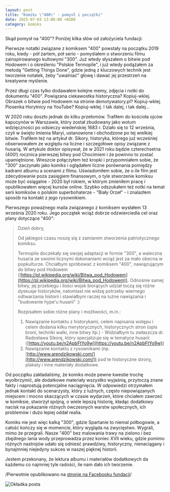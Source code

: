 ```yaml
---
layout: post
title: "Komiks \"400\" - pomysł i początki"
date: 2025-07-03 13:00:00 +0200
category: komiks
---
```


Skąd pomysł na "400"? Poniżej kilka słów od założyciela fundacji:

Pierwsze notatki związane z komiksem "400" powstały na początku 2019 roku, kiedy - pół żartem, pół serio - pomyślałem o
stworzeniu filmu zainspirowanego kultowymi "300". Już wtedy słyszałem o bitwie pod Hodowem i o określeniu "Polskie
Termopile", i już wtedy podążałem za metodą "Getting Things Done", gdzie jedną z kluczowych technik jest tworzenie
notatek, żeby "uwalniać" głowę i dawać jej przestrzeń na kreatywne myślenie.

Przez długi czas tylko dodawałem kolejne memy, zdjęcia i notki do dokumentu "400". Powiązana ciekawostka historyczna?
Kopiuj-wklej. Obrazek o bitwie pod Hodowem na stronie demotywatory.pl? Kopiuj-wklej. Piosenka Horytnicy na YouTube?
Kopiuj-wklej. I tak dalej, i tak dalej…

W 2020 roku doszło jednak do kilku przełomów. Trafiłem do kościoła ojców kapucynów w Warszawie, który został zbudowany
jako wotum wdzięczności po odsieczy wiedeńskiej 1683 r. Działo się to 12 września, czyli w święto Imienia Maryi,
ustanowione i obchodzone po tej wielkiej bitwie. Trafiłem też na artykuł dr. Sikory, historyka, którego już wcześniej
obserwowałem ze względu na liczne i szczegółowe opisy związane z husarią. W artykule doktor opisywał, że w 2021 roku
będzie czterechsetna (400!) rocznica pierwszej bitwy pod Chocimiem i że powinno to zostać upamiętnione. Wreszcie
połączyłem też kropki i przypomniałem sobie, że "300" zaczynało jako komiks i oglądałem liczne porównania pomiędzy
kadrami albumu a scenami z filmu. Uświadomiłem sobie, że o ile film jest zdecydowanie poza zasięgiem finansowym, o tyle
stworzenie komiksu może być osiągalne - 2020 był rokiem, w którym zmieniłem pracę i opublikowałem więcej kursów online.
Szybko odszukałem też notki na temat serii komiksów o polskim superbohaterze - "Biały Orzeł" - i znalazłem sposób na
kontakt z jego rysownikiem.

Pierwszego poważnego maila związanego z komiksem wysłałem 13 września 2020 roku. Jego początek wciąż dobrze
odzwierciedla cel oraz plany dotyczące "400":

> Dzień dobry,
>
> Od jakiegoś czasu noszę się z zamiarem stworzenia patriotycznego komiksu.
>
> Termopile doczekały się swojej adaptacji w formie "300", a waleczna husaria ze swoimi licznymi dokonaniami wciąż jest
> za mało obecna w popkulturze. Chciałbym spróbować z komiksem "400", nawiązującym do bitwy pod
> Hodowem ([https://pl.wikipedia.org/wiki/Bitwa_pod_Hodowem](https://pl.wikipedia.org/wiki/Bitwa_pod_Hodowem)).
> Odnośnie samej bitwy, jej przebiegu i ilości wojsk biorących udział toczą się różne dyskusje historyków, natomiast
> nie widzę potrzeby wiernego odtwarzania historii i stawiałbym raczej na luźne nawiązania i "budowanie hype'u
> husarii" :)
>
> Rozpisałem sobie różne plany i możliwości, m.in.:
> 1. Nawiązanie kontaktu z historykami, celem napisania wstępu i celem dodania kilku merytorycznych, historycznych
     stron (opis broni, techniki walki, inne bitwy itp.)
     - Widziałbym tu zwłaszcza dr. Radosława Sikorę, który specjalizuje się w tematyce
     husarii ([https://youtu.be/n2ApbFtYo9w](https://youtu.be/n2ApbFtYo9w))
> 2. Nawiązanie kontaktu z rysownikami (np. [http://www.arendzikowski.com/](http://www.arendzikowski.com/)) pod te
     historyczne strony, plakaty i inne materiały dodatkowe.

Od początku zakładaliśmy, że komiks może pewne kwestie trochę wyolbrzymić, ale dodatkowe materiały wszystko wyjaśnią,
przytoczą znane fakty i naprostują potencjalne naciągnięcia. W odpowiedzi otrzymałem jednak kontakt do scenarzysty,
który z luźnych, często niepowiązanych miejscem i mocno skaczących w czasie wydarzeń, które chciałem zawrzeć w komiksie,
stworzył spójną, o wiele lepszą historię, kładąc dodatkowy nacisk na pokazanie różnych ówczesnych warstw społecznych,
ich problemów i dużo lepiej oddał realia.

Komiks nie jest więc kalką "300", gdzie Spartanie to niemal półbogowie, a całość kończy się w momencie, który wygląda na
zwycięstwo. Wygrali, mimo że przegrali. Nasze "400" bez malowania trawy na zielono i bez zbędnego lania wody
przeprowadza przez koniec XVII wieku, gdzie pomimo różnych nastrojów udało się odnieść prawdziwy, historyczny,
nienaciągany i bynajmniej niejedyny sukces w naszej pięknej historii.

Jestem przekonany, że lektura albumu i materiałów dodatkowych da każdemu co najmniej tyle radości, ile nam dało ich
tworzenie.

/Pierwotnie opublikowano
na [stronie na Facebooku fundacji](https://www.facebook.com/polskietermopile/posts/pfbid0sqBDRswBuXdF2nhxf8xcfQLkiN4aYk139Maz4C1itdVQy4cyhDvJnopz6HyFnqkql)/

![Okładka posta](/assets/komiks-pomysł.png)
